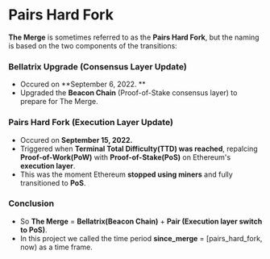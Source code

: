 # Pairs Hard Fork 

**The Merge** is sometimes referred to as the **Pairs Hard Fork**, but the naming is based on the two components of the transitions: 

### Bellatrix Upgrade (Consensus Layer Update)
- Occured on **September 6, 2022. **
- Upgraded the **Beacon Chain** (Proof-of-Stake consensus layer) to prepare for The Merge. 

### Pairs Hard Fork (Execution Layer Update)
- Occured on **September 15, 2022.**
- Triggered when **Terminal Total Difficulty(TTD) was reached**, repalcing **Proof-of-Work(PoW)** with **Proof-of-Stake(PoS)** on Ethereum's **execution layer**.
- This was the moment Ethereum **stopped using miners** and fully transitioned to **PoS**.  

### Conclusion

- So **The Merge** = **Bellatrix(Beacon Chain)** + **Pair (Execution layer switch to PoS)**. 
- In this project we called the time period **since_merge** = [pairs_hard_fork, now) as a time frame. 